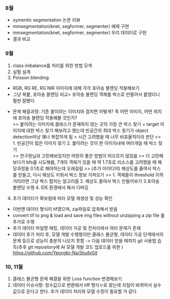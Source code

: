 
### 8월
- symentic segmentation 논문 리뷰
- mmsegmentation(knet, segformer, segmenter) 예제 구현
- mmsegmentation(knet, segformer, segmenter) 우리 데이터로 구현
- 결과 비교

### 9월
1. class imbalance를 처리를 위한 방법 모색
2. 실험 설계
3. Poisson blending
- RGB, RG RE, RG NIR 이미지에 대해 각각 포아송 블렌딩 적용해보기
- 그냥 복붙, 포아송 블렌딩 비교> 포아송 블렌딩 객체를 박스로 만들어서 붙였더니 훨씬 잘됐다</br>
* 문제 해결과정: 기존 붙이려는 이미지와 겹치면 어떻게? 즉 어떤 이미지, 어떤 위치에 포아송 블렌딩 적용해볼 것인가?</br>
            >> 붙이려는 이미지에 클래스가 존재하지 않는 곳의 가장 큰 박스 찾기 + target 이미지에 대한 박스 찾기
            해보려고 했는데 빈공간의 최대 박스 찾기가 object detection마냥 꽤나 복잡하게 됨 > 시간 고려했을 때 너무 비효율적이라 판단
            >> 1. 빈공간이 많은 이미지 찾기  2. 붙이려는 것이 한 이미지내에 여러개일 때 박스 찾기   
            >> 연구원님과 고민해보았지만 마땅히 좋은 방법이 떠오르지 않았음
            >> 더 고민해보다가 bfs를 시도해봄, 7개의 객체가 있을 때 약 1.7초로 리소스를 고려했을 때 해당과정을 0.1초로 해야하는데 오래걸림
            >> (추가 아이디어) 해상도를 줄여서 박스를 만들고, 다시 해상도 키워서 박스 정보 가져오기
            >> 1. 객체들이 threshold 이하 거리라면 그냥 박스 합치는 알고리즘 2. 해상도 줄여서 박스 만들어보기 3.포아송 블렌딩 수행 4. IDE 환경에서 해서 디버깅 
            
4. 추가 데이터가 확보됨에 따라 모델 재생성 및 성능 확인
- 이번엔 데이터 형식이 tif였으며, zip파일로 압축해서 받음
- convert tif to png & load and save img files without unzipping a zip file 를 추가로 수행
- 추가 데이터 파일명 매칭, 데이터 가공 및 전처리에서 여러 문제가 존재</br>
- 데이터 추가 처리 후, 모델 개발 수행했지만 클래스 불균형, 데이터 가공 단계에서의 문제 등으로 성능이 충분히 나오지 못함
-> 다음 데이터 받을 때까지 git 사용법 습득(추후 git repository에 AI 모델 개발 코드 업로드를 위한 )
https://github.com/Yeongbi-Na/StudyGit



### 10, 11월
1. 클래스 불균형 문제 해결을 위한 Loss function 변경해보기
2. 데이터 이슈사항: 정수값으로 변환돼서 tiff 형식ㅇ로 왔는데 지침이 바뀌어서 실수값으로 온다고 한다. 추가 데이터 처리와 모델 수정이 필요할 거 같다






